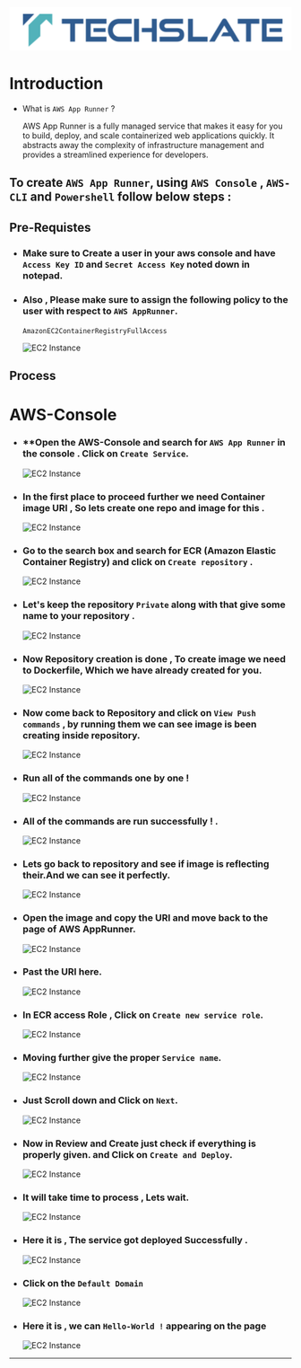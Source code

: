 ![TechSlate](../../global/images/ts.png)

#  Introduction

- What is ``AWS App Runner`` ?

    AWS App Runner is a fully managed service that makes it easy for you to build, deploy, and scale containerized web applications quickly. It abstracts away the complexity of infrastructure management and provides a streamlined experience for developers. 


## To create ``AWS App Runner``, using ```AWS Console``` , ```AWS-CLI``` and  ```Powershell``` follow below steps :

## Pre-Requistes

- ### Make sure to Create a user in your aws console and have ```Access Key ID``` and ```Secret Access Key``` noted down in notepad.

- ### Also , Please make sure to assign the following policy to the user with respect to ```AWS AppRunner```.

  ```AmazonEC2ContainerRegistryFullAccess```

   ![EC2 Instance](../images/approles.png)

## Process

# **AWS-Console**

- ### **Open the AWS-Console and search for ``AWS App Runner`` in the console . Click on ```Create Service```.

  ![EC2 Instance](../images/cre-serv.png)

- ### **In the first place to proceed further we need Container image URI , So lets create one repo and image for this** .

  ![EC2 Instance](../images/ecr.png)

- ### **Go to the search box and search for ECR (Amazon Elastic Container Registry) and click on ```Create repository```** .

  ![EC2 Instance](../images/cre-rep.png)

- ### **Let's keep the repository ```Private``` along with that give some name to your repository .**

  ![EC2 Instance](../images/cre-rep2.png)

- ### **Now Repository creation is done , To create image we need to Dockerfile, Which we have already created for you.**

  ![EC2 Instance](../images/Dockerfile.png)

- ### **Now come back to Repository and click on ```View Push commands``` , by running them we can see image is been creating inside repository**.

  ![EC2 Instance](../images/push.png)

- ### **Run all of the commands one by one !**

  ![EC2 Instance](../images/run.png)

- ### **All of the commands are run successfully !** .

  ![EC2 Instance](../images/commands.png)

- ### **Lets go back to repository and see if image is reflecting their.And we can see it perfectly.**

  ![EC2 Instance](../images/done.png)

- ### **Open the image and copy the URI and move back to the page of AWS AppRunner.**

  ![EC2 Instance](../images/uri.png)

- ### **Past the URI here.**

  ![EC2 Instance](../images/paste.png)

- ### **In ECR access Role , Click on ```Create new service role```.**

  ![EC2 Instance](../images/approle.png)

- ### **Moving further give the proper ```Service name```.**

  ![EC2 Instance](../images/Techservice.png)

- ### **Just Scroll down and Click on ```Next```**.

  ![EC2 Instance](../images/next,.png)

- ### **Now in Review and Create just check if everything is properly given. and Click on ```Create and Deploy```.**

  ![EC2 Instance](../images/cre-dep.png)

- ### **It will take time to process , Lets wait.**

  ![EC2 Instance](../images/process.png)

- ### **Here it is , The service got deployed Successfully .**

  ![EC2 Instance](../images/deploy-succ.png)

- ### **Click on the ```Default Domain```**

  ![EC2 Instance](../images/url-1.png)


- ### **Here it is , we can ```Hello-World !``` appearing on the page**

  ![EC2 Instance](../images/hello-world.png)

***
